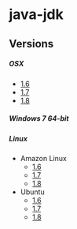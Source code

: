 # java-jdk

## Versions

##### OSX
* [1.6](/docs/osx/1.6.md)
* [1.7](/docs/osx/1.7.md)
* [1.8](/docs/osx/1.8.md)

##### Windows 7 64-bit

##### Linux
* Amazon Linux
  * [1.6](/docs/linux/amazon/1.6.md)
  * [1.7](/docs/linux/amazon/1.7.md)
  * [1.8](/docs/linux/amazon/1.8.md)
* Ubuntu
  * [1.6](/docs/linux/ubuntu/1.6.md)
  * [1.7](/docs/linux/ubuntu/1.7.md)
  * [1.8](/docs/linux/ubuntu/1.8.md)
